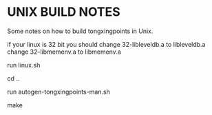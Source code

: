 UNIX BUILD NOTES
====================
Some notes on how to build tongxingpoints  in Unix. 

if your linux is 32 bit  you should change 32-libleveldb.a to  libleveldb.a
                                     change 32-libmemenv.a to  libmemenv.a

run linux.sh 

cd ..

run autogen-tongxingpoints-man.sh 

make 


